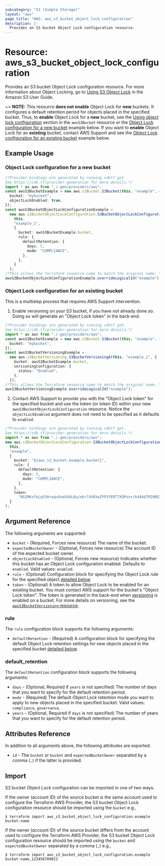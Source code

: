 ```yaml
---
subcategory: "S3 (Simple Storage)"
layout: "aws"
page_title: "AWS: aws_s3_bucket_object_lock_configuration"
description: |-
  Provides an S3 bucket Object Lock configuration resource.
---
```


# Resource: aws\_s3\_bucket\_object\_lock\_configuration

Provides an S3 bucket Object Lock configuration resource. For more information about Object Locking, go to [Using S3 Object Lock](https://docs.aws.amazon.com/AmazonS3/latest/userguide/object-lock.html) in the Amazon S3 User Guide.

\~> **NOTE:** This resource **does not enable** Object Lock for **new** buckets. It configures a default retention period for objects placed in the specified bucket.
Thus, to **enable** Object Lock for a **new** bucket, see the [Using object lock configuration](s3_bucket.html.markdown#Using-object-lock-configuration) section in  the `awsS3Bucket` resource or the [Object Lock configuration for a new bucket](#object-lock-configuration-for-a-new-bucket) example below.
If you want to **enable** Object Lock for an **existing** bucket, contact AWS Support and see the [Object Lock configuration for an existing bucket](#object-lock-configuration-for-an-existing-bucket) example below.

## Example Usage

### Object Lock configuration for a new bucket

```typescript
/*Provider bindings are generated by running cdktf get.
See https://cdk.tf/provider-generation for more details.*/
import * as aws from "./.gen/providers/aws";
const awsS3BucketExample = new aws.s3Bucket.S3Bucket(this, "example", {
  bucket: "mybucket",
  objectLockEnabled: true,
});
const awsS3BucketObjectLockConfigurationExample =
  new aws.s3BucketObjectLockConfiguration.S3BucketObjectLockConfigurationA(
    this,
    "example_1",
    {
      bucket: awsS3BucketExample.bucket,
      rule: {
        defaultRetention: {
          days: 5,
          mode: "COMPLIANCE",
        },
      },
    }
  );
/*This allows the Terraform resource name to match the original name. You can remove the call if you don't need them to match.*/
awsS3BucketObjectLockConfigurationExample.overrideLogicalId("example");

```

### Object Lock configuration for an existing bucket

This is a multistep process that requires AWS Support intervention.

1. Enable versioning on your S3 bucket, if you have not already done so.
   Doing so will generate an "Object Lock token" in the back-end.

<!-- markdownlint-disable MD029 -->

```typescript
/*Provider bindings are generated by running cdktf get.
See https://cdk.tf/provider-generation for more details.*/
import * as aws from "./.gen/providers/aws";
const awsS3BucketExample = new aws.s3Bucket.S3Bucket(this, "example", {
  bucket: "mybucket",
});
const awsS3BucketVersioningExample =
  new aws.s3BucketVersioning.S3BucketVersioningA(this, "example_1", {
    bucket: awsS3BucketExample.bucket,
    versioningConfiguration: {
      status: "Enabled",
    },
  });
/*This allows the Terraform resource name to match the original name. You can remove the call if you don't need them to match.*/
awsS3BucketVersioningExample.overrideLogicalId("example");

```

<!-- markdownlint-disable MD029 -->

2. Contact AWS Support to provide you with the "Object Lock token" for the specified bucket and use the token (or token ID) within your new `awsS3BucketObjectLockConfiguration` resource.
   Notice the `objectLockEnabled` argument does not need to be specified as it defaults to `enabled`.

<!-- markdownlint-disable MD029 -->

```typescript
/*Provider bindings are generated by running cdktf get.
See https://cdk.tf/provider-generation for more details.*/
import * as aws from "./.gen/providers/aws";
new aws.s3BucketObjectLockConfiguration.S3BucketObjectLockConfigurationA(
  this,
  "example",
  {
    bucket: "${aws_s3_bucket.example.bucket}",
    rule: {
      defaultRetention: {
        days: 5,
        mode: "COMPLIANCE",
      },
    },
    token:
      "NG2MKsfoLqV3A+aquXneSG4LOu/ekrlXkRXwIPFVfERT7XOPos+/k444d7RIH0E3W3p5QU6ml2exS2F/eYCFmMWHJ3hFZGk6al1sIJkmNhUMYmsv0jYVQyTTZNLM+DnfooA6SATt39mM1VW1yJh4E+XljMlWzaBwHKbss3/EjlGDjOmVhaSs4Z6427mMCaFD0RLwsYY7zX49gEc31YfOMJGxbXCXSeyNwAhhM/A8UH7gQf38RmjHjjAFbbbLtl8arsxTPW8F1IYohqwmKIr9DnotLLj8Tg44U2SPwujVaqmlKKP9s41rfgb4UbIm7khSafDBng0LGfxC4pMlT9Ny2w==",
  }
);

```

<!-- markdownlint-disable MD029 -->

## Argument Reference

The following arguments are supported:

* `bucket` - (Required, Forces new resource) The name of the bucket.
* `expectedBucketOwner` - (Optional, Forces new resource) The account ID of the expected bucket owner.
* `objectLockEnabled` - (Optional, Forces new resource) Indicates whether this bucket has an Object Lock configuration enabled. Defaults to `enabled`. Valid values: `enabled`.
* `rule` - (Optional) Configuration block for specifying the Object Lock rule for the specified object [detailed below](#rule).
* `token` - (Optional) A token to allow Object Lock to be enabled for an existing bucket. You must contact AWS support for the bucket's "Object Lock token".
  The token is generated in the back-end when [versioning](https://docs.aws.amazon.com/AmazonS3/latest/userguide/manage-versioning-examples.html) is enabled on a bucket. For more details on versioning, see the [`awsS3BucketVersioning` resource](s3_bucket_versioning.html.markdown).

### rule

The `rule` configuration block supports the following arguments:

* `defaultRetention` - (Required) A configuration block for specifying the default Object Lock retention settings for new objects placed in the specified bucket [detailed below](#default_retention).

### default\_retention

The `defaultRetention` configuration block supports the following arguments:

* `days` - (Optional, Required if `years` is not specified) The number of days that you want to specify for the default retention period.
* `mode` - (Required) The default Object Lock retention mode you want to apply to new objects placed in the specified bucket. Valid values: `compliance`, `governance`.
* `years` - (Optional, Required if `days` is not specified) The number of years that you want to specify for the default retention period.

## Attributes Reference

In addition to all arguments above, the following attributes are exported:

* `id` - The `bucket` or `bucket` and `expectedBucketOwner` separated by a comma (`,`) if the latter is provided.

## Import

S3 bucket Object Lock configuration can be imported in one of two ways.

If the owner (account ID) of the source bucket is the same account used to configure the Terraform AWS Provider,
the S3 bucket Object Lock configuration resource should be imported using the `bucket` e.g.,

```console
$ terraform import aws_s3_bucket_object_lock_configuration.example bucket-name
```

If the owner (account ID) of the source bucket differs from the account used to configure the Terraform AWS Provider,
the S3 bucket Object Lock configuration resource should be imported using the `bucket` and `expectedBucketOwner` separated by a comma (`,`) e.g.,

```console
$ terraform import aws_s3_bucket_object_lock_configuration.example bucket-name,123456789012
```
